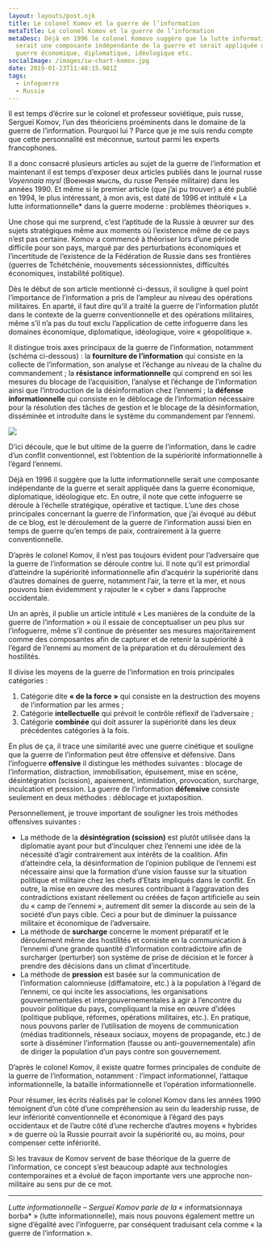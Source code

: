 ```yaml
---
layout: layouts/post.njk
title: Le colonel Komov et la guerre de l’information
metaTitle: Le colonel Komov et la guerre de l’information
metaDesc: Déjà en 1996 le colonel Komovo suggère que la lutte informationnelle
  serait une composante indépendante de la guerre et serait appliquée dans la
  guerre économique, diplomatique, idéologique etc.
socialImage: /images/iw-chart-komov.jpg
date: 2019-01-23T11:48:15.981Z
tags:
  - infoguerre
  - Russie
---
```

Il est temps d’écrire sur le colonel et professeur soviétique, puis russe, Sergueï Komov, l’un des théoriciens proéminents dans le domaine de la guerre de l’information. Pourquoi lui ? Parce que je me suis rendu compte que cette personnalité est méconnue, surtout parmi les experts francophones.

Il a donc consacré plusieurs articles au sujet de la guerre de l’information et maintenant il est temps d’exposer deux articles publiés dans le journal russe *Voyennaia mysl* (Военная мысль, du russe Pensée militaire) dans les années 1990. Et même si le premier article (que j’ai pu trouver) a été publié en 1994, le plus intéressant, à mon avis, est daté de 1996 et intitulé « La lutte informationnelle* dans la guerre moderne : problèmes théoriques ».

Une chose qui me surprend, c’est l’aptitude de la Russie à œuvrer sur des sujets stratégiques même aux moments où l’existence même de ce pays n’est pas certaine. Komov a commencé à théoriser lors d’une période difficile pour son pays, marqué par des perturbations économiques et l’incertitude de l’existence de la Fédération de Russie dans ses frontières (guerres de Tchétchénie, mouvements sécessionnistes, difficultés économiques, instabilité politique).

Dès le début de son article mentionné ci-dessus, il souligne à quel point l’importance de l’information a pris de l’ampleur au niveau des opérations militaires. En aparté, il faut dire qu’il a traité la guerre de l’information plutôt dans le contexte de la guerre conventionnelle et des opérations militaires, même s’il n’a pas du tout exclu l’application de cette infoguerre dans les domaines économique, diplomatique, idéologique, voire « géopolitique ».

Il distingue trois axes principaux de la guerre de l’information, notamment (schéma ci-dessous) : la **fourniture de l’information** qui consiste en la collecte de l’information, son analyse et l’échange au niveau de la chaîne du commandement ; la **résistance informationnelle** qui comprend en soi les mesures du blocage de l’acquisition, l’analyse et l’échange de l’information ainsi que l’introduction de la désinformation chez l’ennemi ; la **défense informationnelle** qui consiste en le déblocage de l’information nécessaire pour la résolution des tâches de gestion et le blocage de la désinformation, disséminée et introduite dans le système du commandement par l’ennemi.

![](/images/iw-chart-komov.jpg)

D’ici découle, que le but ultime de la guerre de l’information, dans le cadre d’un conflit conventionnel, est l’obtention de la supériorité informationnelle à l’égard l’ennemi.

Déjà en 1996 il suggère que la lutte informationnelle serait une composante indépendante de la guerre et serait appliquée dans la guerre économique, diplomatique, idéologique etc. En outre, il note que cette infoguerre se déroule à l’échelle stratégique, opérative et tactique. L’une des chose principales concernant la guerre de l’information, que j’ai évoqué au début de ce blog, est le déroulement de la guerre de l’information aussi bien en temps de guerre qu’en temps de paix, contrairement à la guerre conventionnelle.

D’après le colonel Komov, il n’est pas toujours évident pour l’adversaire que la guerre de l’information se déroule contre lui. Il note qu’il est primordial d’atteindre la supériorité informationnelle afin d’acquérir la supériorité dans d’autres domaines de guerre, notamment l’air, la terre et la mer, et nous pouvons bien évidemment y rajouter le « cyber » dans l’approche occidentale.

Un an après, il publie un article intitulé « Les manières de la conduite de la guerre de l’information » où il essaie de conceptualiser un peu plus sur l’infoguerre, même s’il continue de présenter ses mesures majoritairement comme des composantes afin de capturer et de retenir la supériorité à l’égard de l’ennemi au moment de la préparation et du déroulement des hostilités.

Il divise les moyens de la guerre de l’information en trois principales catégories :

1. Catégorie dite **« de la force »** qui consiste en la destruction des moyens de l’information par les armes ; 
2. Catégorie **intellectuelle** qui prévoit le contrôle réflexif de l’adversaire ;
3. Catégorie **combinée** qui doit assurer la supériorité dans les deux précédentes catégories à la fois.

En plus de ça, il trace une similarité avec une guerre cinétique et souligne que la guerre de l’information peut être offensive et défensive. Dans l’infoguerre **offensive** il distingue les méthodes suivantes : blocage de l’information, distraction, immobilisation, épuisement, mise en scène, désintégration (scission), apaisement, intimidation, provocation, surcharge, inculcation et pression. La guerre de l’information **défensive** consiste seulement en deux méthodes : déblocage et juxtaposition.

Personnellement, je trouve important de souligner les trois méthodes offensives suivantes :

* La méthode de la **désintégration (scission)** est plutôt utilisée dans la diplomatie ayant pour but d’inculquer chez l’ennemi une idée de la nécessité d’agir contrairement aux intérêts de la coalition. Afin d’atteindre cela, la désinformation de l’opinion publique de l’ennemi est nécessaire ainsi que la formation d’une vision fausse sur la situation politique et militaire chez les chefs d’Etats impliqués dans le conflit. En outre, la mise en œuvre des mesures contribuant à l’aggravation des contradictions existant réellement ou créées de façon artificielle au sein du « camp de l’ennemi », autrement dit semer la discorde au sein de la société d’un pays cible. Ceci a pour but de diminuer la puissance militaire et économique de l’adversaire.
* La méthode de **surcharge** concerne le moment préparatif et le déroulement même des hostilités et consiste en la communication à l’ennemi d’une grande quantité d’information contradictoire afin de surcharger (perturber) son système de prise de décision et le forcer à prendre des décisions dans un climat d’incertitude.
* La méthode de **pression** est basée sur la communication de l’information calomnieuse (diffamatoire, etc.) à la population à l’égard de l’ennemi, ce qui incite les associations, les organisations gouvernementales et intergouvernementales à agir à l’encontre du pouvoir politique du pays, compliquant la mise en œuvre d’idées (politique publique, réformes, opérations militaires, etc.). En pratique, nous pouvons parler de l’utilisation de moyens de communication (médias traditionnels, réseaux sociaux, moyens de propagande, etc.) de sorte à disséminer l’information (fausse ou anti-gouvernementale) afin de diriger la population d’un pays contre son gouvernement.

D’après le colonel Komov, il existe quatre formes principales de conduite de la guerre de l’information, notamment : l’impact informationnel, l’attaque informationnelle, la bataille informationnelle et l’opération informationnelle.

Pour résumer, les écrits réalisés par le colonel Komov dans les années 1990 témoignent d’un côté d’une compréhension au sein du leadership russe, de leur infériorité conventionnelle et économique à l’égard des pays occidentaux et de l’autre côté d’une recherche d’autres moyens « hybrides » de guerre où la Russie pourrait avoir la supériorité ou, au moins, pour compenser cette infériorité.

Si les travaux de Komov servent de base théorique de la guerre de l’information, ce concept s’est beaucoup adapté aux technologies contemporaines et a évolué de façon importante vers une approche non-militaire au sens pur de ce mot.

- - -

*Lutte informationnelle – Sergueï Komov parle de la «* informatsionnaya borba* » (lutte informationnelle), mais nous pouvons également mettre un signe d’égalité avec l’infoguerre, par conséquent traduisant cela comme « la guerre de l’information ».